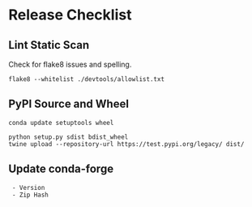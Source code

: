 # Release Checklist

## Lint Static Scan

Check for flake8 issues and spelling.

```shell
flake8 --whitelist ./devtools/allowlist.txt
```

## PyPI Source and Wheel

```shell
conda update setuptools wheel

python setup.py sdist bdist_wheel
twine upload --repository-url https://test.pypi.org/legacy/ dist/
```

## Update conda-forge

```plaintext
 - Version
 - Zip Hash
```
